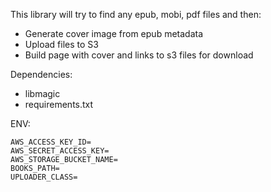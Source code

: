 This library will try to find any epub, mobi, pdf files and then:

* Generate cover image from epub metadata
* Upload files to S3
* Build page with cover and links to s3 files for download


Dependencies:
* libmagic
* requirements.txt


ENV:
```
AWS_ACCESS_KEY_ID=
AWS_SECRET_ACCESS_KEY=
AWS_STORAGE_BUCKET_NAME=
BOOKS_PATH=
UPLOADER_CLASS=
```